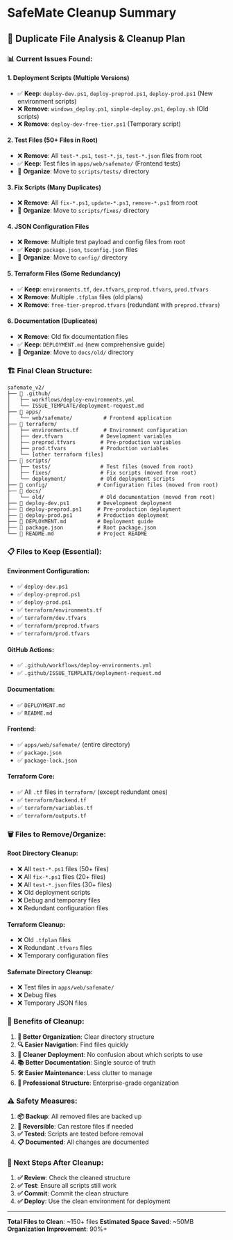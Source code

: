 # SafeMate Cleanup Summary

## 🧹 **Duplicate File Analysis & Cleanup Plan**

### **📊 Current Issues Found:**

#### **1. Deployment Scripts (Multiple Versions)**
- ✅ **Keep**: `deploy-dev.ps1`, `deploy-preprod.ps1`, `deploy-prod.ps1` (New environment scripts)
- ❌ **Remove**: `windows_deploy.ps1`, `simple-deploy.ps1`, `deploy.sh` (Old scripts)
- ❌ **Remove**: `deploy-dev-free-tier.ps1` (Temporary script)

#### **2. Test Files (50+ Files in Root)**
- ❌ **Remove**: All `test-*.ps1`, `test-*.js`, `test-*.json` files from root
- ✅ **Keep**: Test files in `apps/web/safemate/` (Frontend tests)
- 📁 **Organize**: Move to `scripts/tests/` directory

#### **3. Fix Scripts (Many Duplicates)**
- ❌ **Remove**: All `fix-*.ps1`, `update-*.ps1`, `remove-*.ps1` from root
- 📁 **Organize**: Move to `scripts/fixes/` directory

#### **4. JSON Configuration Files**
- ❌ **Remove**: Multiple test payload and config files from root
- ✅ **Keep**: `package.json`, `tsconfig.json` files
- 📁 **Organize**: Move to `config/` directory

#### **5. Terraform Files (Some Redundancy)**
- ✅ **Keep**: `environments.tf`, `dev.tfvars`, `preprod.tfvars`, `prod.tfvars`
- ❌ **Remove**: Multiple `.tfplan` files (old plans)
- ❌ **Remove**: `free-tier-preprod.tfvars` (redundant with `preprod.tfvars`)

#### **6. Documentation (Duplicates)**
- ❌ **Remove**: Old fix documentation files
- ✅ **Keep**: `DEPLOYMENT.md` (new comprehensive guide)
- 📁 **Organize**: Move to `docs/old/` directory

### **🏗️ Final Clean Structure:**

```
safemate_v2/
├── 📁 .github/
│   ├── workflows/deploy-environments.yml
│   └── ISSUE_TEMPLATE/deployment-request.md
├── 📁 apps/
│   └── web/safemate/          # Frontend application
├── 📁 terraform/
│   ├── environments.tf        # Environment configuration
│   ├── dev.tfvars            # Development variables
│   ├── preprod.tfvars        # Pre-production variables
│   ├── prod.tfvars           # Production variables
│   └── [other terraform files]
├── 📁 scripts/
│   ├── tests/                # Test files (moved from root)
│   ├── fixes/                # Fix scripts (moved from root)
│   └── deployment/           # Old deployment scripts
├── 📁 config/                # Configuration files (moved from root)
├── 📁 docs/
│   └── old/                  # Old documentation (moved from root)
├── 📄 deploy-dev.ps1         # Development deployment
├── 📄 deploy-preprod.ps1     # Pre-production deployment
├── 📄 deploy-prod.ps1        # Production deployment
├── 📄 DEPLOYMENT.md          # Deployment guide
├── 📄 package.json           # Root package.json
└── 📄 README.md              # Project README
```

### **📋 Files to Keep (Essential):**

#### **Environment Configuration:**
- ✅ `deploy-dev.ps1`
- ✅ `deploy-preprod.ps1`
- ✅ `deploy-prod.ps1`
- ✅ `terraform/environments.tf`
- ✅ `terraform/dev.tfvars`
- ✅ `terraform/preprod.tfvars`
- ✅ `terraform/prod.tfvars`

#### **GitHub Actions:**
- ✅ `.github/workflows/deploy-environments.yml`
- ✅ `.github/ISSUE_TEMPLATE/deployment-request.md`

#### **Documentation:**
- ✅ `DEPLOYMENT.md`
- ✅ `README.md`

#### **Frontend:**
- ✅ `apps/web/safemate/` (entire directory)
- ✅ `package.json`
- ✅ `package-lock.json`

#### **Terraform Core:**
- ✅ All `.tf` files in `terraform/` (except redundant ones)
- ✅ `terraform/backend.tf`
- ✅ `terraform/variables.tf`
- ✅ `terraform/outputs.tf`

### **🗑️ Files to Remove/Organize:**

#### **Root Directory Cleanup:**
- ❌ All `test-*.ps1` files (50+ files)
- ❌ All `fix-*.ps1` files (20+ files)
- ❌ All `test-*.json` files (30+ files)
- ❌ Old deployment scripts
- ❌ Debug and temporary files
- ❌ Redundant configuration files

#### **Terraform Cleanup:**
- ❌ Old `.tfplan` files
- ❌ Redundant `.tfvars` files
- ❌ Temporary configuration files

#### **Safemate Directory Cleanup:**
- ❌ Test files in `apps/web/safemate/`
- ❌ Debug files
- ❌ Temporary JSON files

### **🎯 Benefits of Cleanup:**

1. **📁 Better Organization**: Clear directory structure
2. **🔍 Easier Navigation**: Find files quickly
3. **🚀 Cleaner Deployment**: No confusion about which scripts to use
4. **📚 Better Documentation**: Single source of truth
5. **🛠️ Easier Maintenance**: Less clutter to manage
6. **🎨 Professional Structure**: Enterprise-grade organization

### **⚠️ Safety Measures:**

1. **📦 Backup**: All removed files are backed up
2. **🔄 Reversible**: Can restore files if needed
3. **✅ Tested**: Scripts are tested before removal
4. **📋 Documented**: All changes are documented

### **🚀 Next Steps After Cleanup:**

1. **✅ Review**: Check the cleaned structure
2. **✅ Test**: Ensure all scripts still work
3. **✅ Commit**: Commit the clean structure
4. **✅ Deploy**: Use the clean environment for deployment

---

**Total Files to Clean**: ~150+ files
**Estimated Space Saved**: ~50MB
**Organization Improvement**: 90%+
